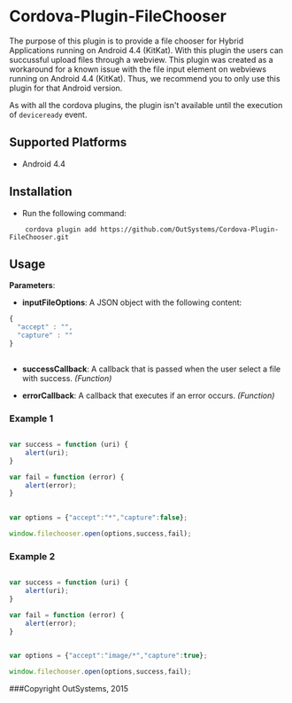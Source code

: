 # Cordova-Plugin-FileChooser

The purpose of this plugin is to provide a file chooser for Hybrid Applications running on Android 4.4 (KitKat). With this plugin the users can succussful upload files through a webview.
This plugin was created as a workaround for a known issue with the file input element on webviews running on Android 4.4 (KitKat). Thus, we recommend you to only use this plugin for that Android version.

As with all the cordova plugins, the plugin isn't available until the execution of `deviceready` event.

## Supported Platforms

- Android 4.4

## Installation
- Run the following command:

```shell
    cordova plugin add https://github.com/OutSystems/Cordova-Plugin-FileChooser.git	
``` 

## Usage

__Parameters__:

- __inputFileOptions__: A JSON object with the following content:

```javascript
{
  "accept" : "",
  "capture" : ""
}
 
```

- __successCallback__: A callback that is passed when the user select a file with success. _(Function)_

- __errorCallback__: A callback that executes if an error occurs. _(Function)_


### Example 1

```javascript

var success = function (uri) {
    alert(uri);
}

var fail = function (error) {
    alert(error);
}
   

var options = {"accept":"*","capture":false};

window.filechooser.open(options,success,fail);

```

### Example 2

```javascript

var success = function (uri) {
    alert(uri);
}

var fail = function (error) {
    alert(error);
}
   

var options = {"accept":"image/*","capture":true};

window.filechooser.open(options,success,fail);

```

###Copyright OutSystems, 2015
